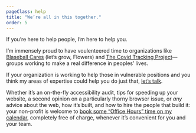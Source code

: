 ```yaml
---
pageClass: help
title: "We’re all in this together."
order: 5
---
```


If you’re here to help people, I’m here to help you.

I’m immensely proud to have voulenteered time to organizations like [Blaseball Cares](https://www.blaseballcares.com) (let’s grow, Flowers) and [The Covid Tracking Project](https://covidtracking.com/)—groups working to make a real difference in peoples’ lives. 

If your organization is working to help those in vulnerable positions and you think my areas of expertise could help you do just that, [let’s talk](mailto:mat@matmarquis.com). 

Whether it’s an on-the-fly accessibility audit, tips for speeding up your website, a second opinion on a particularly thorny browser issue, or _any_ advice about the web, how it’s built, and how to hire the people that build it: your non-profit is welcome to [book some “Office Hours” time on my calendar](https://calendly.com/mat-marquis/office-hours), completely free of charge, whenever it’s convenient for you and your team.